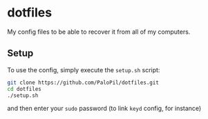 # dotfiles

My config files to be able to recover it from all of my computers.

## Setup

To use the config, simply execute the `setup.sh` script:
```bash
git clone https://github.com/PaloPil/dotfiles.git
cd dotfiles
./setup.sh
```
and then enter your `sudo` password (to link `keyd` config, for instance)
